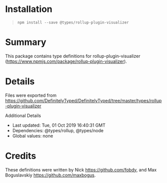 # Installation
> `npm install --save @types/rollup-plugin-visualizer`

# Summary
This package contains type definitions for rollup-plugin-visualizer (https://www.npmjs.com/package/rollup-plugin-visualizer).

# Details
Files were exported from https://github.com/DefinitelyTyped/DefinitelyTyped/tree/master/types/rollup-plugin-visualizer

Additional Details
 * Last updated: Tue, 01 Oct 2019 16:40:31 GMT
 * Dependencies: @types/rollup, @types/node
 * Global values: none

# Credits
These definitions were written by Nick <https://github.com/fobdy>, and Max Boguslavskiy <https://github.com/maxbogus>.
